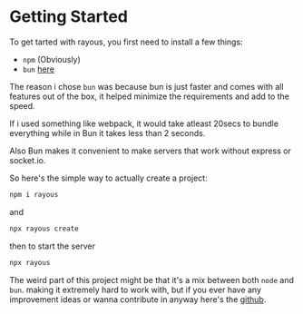 # Getting Started
To get tarted with rayous, you first need to install a few things:
+ `npm` (Obviously)
+ `bun` [here](https://bun.sh)

The reason i chose `bun` was because bun is just faster and comes with all features out of the box, it helped minimize the requirements and add to the speed.

If i used something like webpack, it would take atleast 20secs to bundle everything while in Bun it takes less than 2 seconds.

Also Bun makes it convenient  to make servers that work without express or socket.io.

So here's the simple way to actually create a project:
```bash
npm i rayous
```
and
```bash
npx rayous create
```
then to start the server
```bash
npx rayous
```

The weird part of this project might be that it's a mix between both `node` and `bun`. making it extremely hard to work with, but if you ever have any improvement ideas or wanna contribute in anyway here's the [github](https://github.com/kevinj045/guilib).

